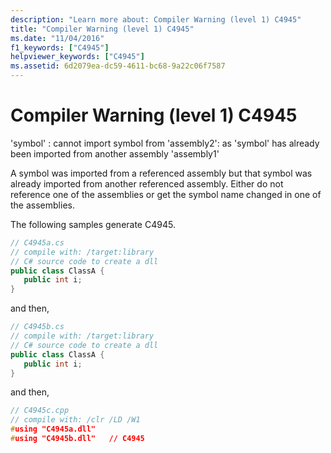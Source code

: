 ```yaml
---
description: "Learn more about: Compiler Warning (level 1) C4945"
title: "Compiler Warning (level 1) C4945"
ms.date: "11/04/2016"
f1_keywords: ["C4945"]
helpviewer_keywords: ["C4945"]
ms.assetid: 6d2079ea-dc59-4611-bc68-9a22c06f7587
---
```

# Compiler Warning (level 1) C4945

'symbol' : cannot import symbol from 'assembly2': as 'symbol' has already been imported from another assembly 'assembly1'

A symbol was imported from a referenced assembly but that symbol was already imported from another referenced assembly. Either do not reference one of the assemblies or get the symbol name changed in one of the assemblies.

The following samples generate C4945.

```csharp
// C4945a.cs
// compile with: /target:library
// C# source code to create a dll
public class ClassA {
   public int i;
}
```

and then,

```csharp
// C4945b.cs
// compile with: /target:library
// C# source code to create a dll
public class ClassA {
   public int i;
}
```

and then,

```cpp
// C4945c.cpp
// compile with: /clr /LD /W1
#using "C4945a.dll"
#using "C4945b.dll"   // C4945
```
